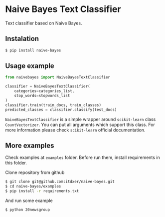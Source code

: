 # Naive Bayes Text Classifier

Text classifier based on Naive Bayes.

## Instalation

```bash
$ pip install naive-bayes
```

## Usage example

```python
from naivebayes import NaiveBayesTextClassifier

classifier = NaiveBayesTextClassifier(
    categories=categories_list,
    stop_words=stopwords_list
)
classifier.train(train_docs, train_classes)
predicted_classes = classifier.classify(test_docs)
```

`NaiveBayesTextClassifier` is a simple wrapper around `scikit-learn` class `CountVectorizer`. You can put all arguments which support this class. For more information please check `scikit-learn` official documentation.

## More examples

Check examples at `examples` folder. Before run them, install requirements in this folder.

Clone repository from github

```bash
$ git clone git@github.com:itdxer/naive-bayes.git
$ cd naive-bayes/examples
$ pip install -r requirements.txt
```

And run some example

```bash
$ python 20newsgroup
```